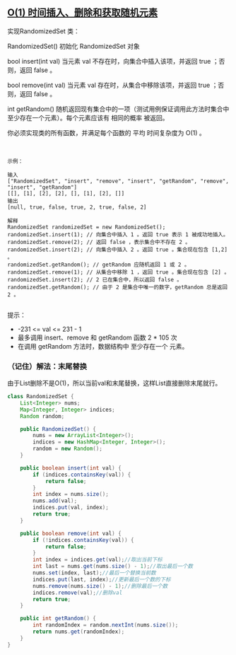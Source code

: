 ## [O(1) 时间插入、删除和获取随机元素](https://leetcode.cn/problems/insert-delete-getrandom-o1/description/)
实现RandomizedSet 类：

RandomizedSet() 初始化 RandomizedSet 对象

bool insert(int val) 当元素 val 不存在时，向集合中插入该项，并返回 true ；否则，返回 false 。

bool remove(int val) 当元素 val 存在时，从集合中移除该项，并返回 true ；否则，返回 false 。

int getRandom() 随机返回现有集合中的一项（测试用例保证调用此方法时集合中至少存在一个元素）。每个元素应该有 相同的概率 被返回。

你必须实现类的所有函数，并满足每个函数的 平均 时间复杂度为 O(1) 。

 
````
示例：

输入
["RandomizedSet", "insert", "remove", "insert", "getRandom", "remove", "insert", "getRandom"]
[[], [1], [2], [2], [], [1], [2], []]
输出
[null, true, false, true, 2, true, false, 2]

解释
RandomizedSet randomizedSet = new RandomizedSet();
randomizedSet.insert(1); // 向集合中插入 1 。返回 true 表示 1 被成功地插入。
randomizedSet.remove(2); // 返回 false ，表示集合中不存在 2 。
randomizedSet.insert(2); // 向集合中插入 2 。返回 true 。集合现在包含 [1,2] 。
randomizedSet.getRandom(); // getRandom 应随机返回 1 或 2 。
randomizedSet.remove(1); // 从集合中移除 1 ，返回 true 。集合现在包含 [2] 。
randomizedSet.insert(2); // 2 已在集合中，所以返回 false 。
randomizedSet.getRandom(); // 由于 2 是集合中唯一的数字，getRandom 总是返回 2 。
 
````
提示：

- -231 <= val <= 231 - 1
- 最多调用 insert、remove 和 getRandom 函数 2 * 105 次
- 在调用 getRandom 方法时，数据结构中 至少存在一个 元素。

### （记住）解法：末尾替换
由于List删除不是O(1)，所以当前val和末尾替换，这样List直接删除末尾就行。

````java
class RandomizedSet {
    List<Integer> nums;
    Map<Integer, Integer> indices;
    Random random;

    public RandomizedSet() {
        nums = new ArrayList<Integer>();
        indices = new HashMap<Integer, Integer>();
        random = new Random();
    }

    public boolean insert(int val) {
        if (indices.containsKey(val)) {
            return false;
        }
        int index = nums.size();
        nums.add(val);
        indices.put(val, index);
        return true;
    }

    public boolean remove(int val) {
        if (!indices.containsKey(val)) {
            return false;
        }
        int index = indices.get(val);//取出当前下标
        int last = nums.get(nums.size() - 1);//取出最后一个数
        nums.set(index, last);//最后一个替换当前数
        indices.put(last, index);//更新最后一个数的下标
        nums.remove(nums.size() - 1);//删除最后一个数
        indices.remove(val);//删除val
        return true;
    }

    public int getRandom() {
        int randomIndex = random.nextInt(nums.size());
        return nums.get(randomIndex);
    }
}

````
